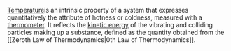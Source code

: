 [Temperature](https://en.wikipedia.org/wiki/Temperature "Temperature")is an intrinsic property of a system that expresses quantitatively the attribute of hotness or coldness, measured with a [thermometer](https://en.wikipedia.org/wiki/Thermometer "Thermometer"). It reflects the [kinetic energy](https://en.wikipedia.org/wiki/Kinetic_energy "Kinetic energy") of the vibrating and colliding particles making up a substance, defined as the quantity obtained from the [[Zeroth Law of Thermodynamics\|0th Law of Thermodynamics]].